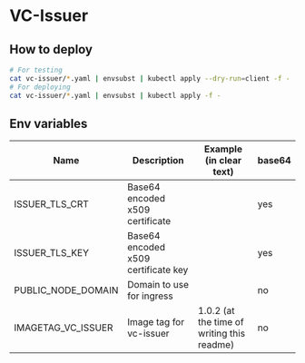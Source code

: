 # VC-Issuer

## How to deploy  

```bash
# For testing
cat vc-issuer/*.yaml | envsubst | kubectl apply --dry-run=client -f -
# For deploying
cat vc-issuer/*.yaml | envsubst | kubectl apply -f -
```
## Env variables

| Name |  Description | Example (in clear text) | base64 |
| --- | --- | --- | --- |
| ISSUER_TLS_CRT | Base64 encoded x509 certificate |  | yes|
| ISSUER_TLS_KEY | Base64 encoded x509 certificate key|  | yes|
| PUBLIC_NODE_DOMAIN | Domain to use for ingress | | no |
| IMAGETAG_VC_ISSUER | Image tag for vc-issuer | 1.0.2 (at the time of writing this readme)| no |

